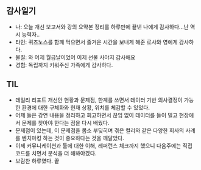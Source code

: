 ## 감사일기
- 나: 오늘 개선 보고서와 강의 요약본 정리를 하루만에 끝낸 나에게 감사하다...난 역시 능력자..
- 타인: 퀴즈노스를 함께 먹으면서 즐거운 시간을 보내게 해준 로사와 영에게 감사하다.
- 물질: 와 어제 월급날이었어 이제 선물 사야지 감사해요
- 경험: 독립까지 키워주신 가족에게 감사하다.

## TIL
- 데일리 리포트 개선안 현황과 문제점, 한계를 쓰면서 데이터 기반 의사결정이 가능한 환경에 대한 구체화와 현재 상황, 위치를 체감할 수 있었다.
- 어제 들은 강연 내용을 정리하고 회고하면서 끊임 없이 데이터를 들이 밀고 현장에서 문제를 찾아야 한다는 점을 다시 배웠다.
- 문제점이 있는데, 이 문제점을 몸소 부딪히며 겪은 컬리와 같은 다양한 회사의 사례를 벤치마킹 하는 것이 중요하다는 것을 깨달았다.
- 이제 커뮤니케이션과 툴에 대한 이해, 레퍼런스 체크까지 했으니 다음주에는 직접 코드를 치면서 분석을 더 해봐야겠다.
- 보람찬 하루였다. 끝
